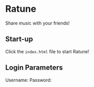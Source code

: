 # Ratune
 Share music with your friends!

## Start-up

Click the `index.html` file to start Ratune!

## Login Parameters

Username:
Password:
